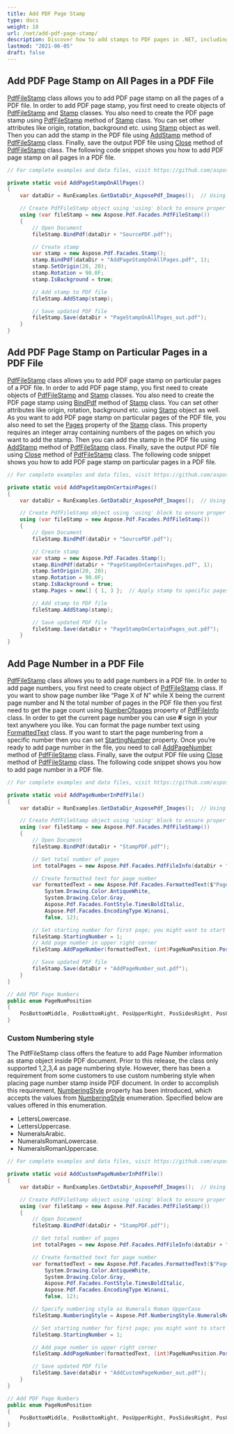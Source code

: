 ```yaml
---
title: Add PDF Page Stamp
type: docs
weight: 10
url: /net/add-pdf-page-stamp/
description: Discover how to add stamps to PDF pages in .NET, including text and images, for watermarking or branding using Aspose.PDF.
lastmod: "2021-06-05"
draft: false
---
```

<script type="application/ld+json">
{
    "@context": "https://schema.org",
    "@type": "TechArticle",
    "headline": "Add PDF Page Stamp",
    "alternativeHeadline": "Enhance PDFs with Custom Stamps and Page Numbers",
    "abstract": "Introducing the PDF Page Stamp feature that allows users to effortlessly add customized stamps on all or specific pages of a PDF document using the PdfFileStamp class. This functionality enhances document personalization by enabling various attributes like rotation, background, and custom numbering styles for page stamps, making your PDF files not only unique but also professionally polished",
    "author": {
        "@type": "Person",
        "name": "Anastasiia Holub",
        "givenName": "Anastasiia",
        "familyName": "Holub",
        "url": "https://www.linkedin.com/in/anastasiia-holub-750430225/"
    },
    "genre": "pdf document generation",
    "wordcount": "1309",
    "proficiencyLevel": "Beginner",
    "publisher": {
        "@type": "Organization",
        "name": "Aspose.PDF for .NET",
        "url": "https://products.aspose.com/pdf",
        "logo": "https://www.aspose.cloud/templates/aspose/img/products/pdf/aspose_pdf-for-net.svg",
        "alternateName": "Aspose",
        "sameAs": [
            "https://facebook.com/aspose.pdf/",
            "https://twitter.com/asposepdf",
            "https://www.youtube.com/channel/UCmV9sEg_QWYPi6BJJs7ELOg/featured",
            "https://www.linkedin.com/company/aspose",
            "https://stackoverflow.com/questions/tagged/aspose",
            "https://aspose.quora.com/",
            "https://aspose.github.io/"
        ],
        "contactPoint": [
            {
                "@type": "ContactPoint",
                "telephone": "+1 903 306 1676",
                "contactType": "sales",
                "areaServed": "US",
                "availableLanguage": "en"
            },
            {
                "@type": "ContactPoint",
                "telephone": "+44 141 628 8900",
                "contactType": "sales",
                "areaServed": "GB",
                "availableLanguage": "en"
            },
            {
                "@type": "ContactPoint",
                "telephone": "+61 2 8006 6987",
                "contactType": "sales",
                "areaServed": "AU",
                "availableLanguage": "en"
            }
        ]
    },
    "url": "/net/add-pdf-page-stamp/",
    "mainEntityOfPage": {
        "@type": "WebPage",
        "@id": "/net/add-pdf-page-stamp/"
    },
    "dateModified": "2024-11-25",
    "description": "Aspose.PDF can perform not only simple and easy tasks but also cope with more complex goals. Check the next section for advanced users and developers."
}
</script>

## Add PDF Page Stamp on All Pages in a PDF File

[PdfFileStamp](https://reference.aspose.com/pdf/net/aspose.pdf.facades/pdffilestamp) class allows you to add PDF page stamp on all the pages of a PDF file. In order to add PDF page stamp, you first need to create objects of [PdfFileStamp](https://reference.aspose.com/pdf/net/aspose.pdf.facades/pdffilestamp) and [Stamp](https://reference.aspose.com/pdf/net/aspose.pdf/stamp) classes. You also need to create the PDF page stamp using [PdfFileStamp](https://reference.aspose.com/pdf/net/aspose.pdf.facades/pdffilestamp)  method of [Stamp](https://reference.aspose.com/pdf/net/aspose.pdf/stamp) class. You can set other attributes like origin, rotation, background etc. using [Stamp](https://reference.aspose.com/pdf/net/aspose.pdf/stamp) object as well. Then you can add the stamp in the PDF file using [AddStamp](https://reference.aspose.com/pdf/net/aspose.pdf.facades/pdffilestamp/methods/addstamp) method of [PdfFileStamp](https://reference.aspose.com/pdf/net/aspose.pdf.facades/pdffilestamp) class. Finally, save the output PDF file using [Close](https://reference.aspose.com/pdf/net/aspose.pdf.facades/facade/methods/close) method of [PdfFileStamp](https://reference.aspose.com/pdf/net/aspose.pdf.facades/pdffilestamp) class. The following code snippet shows you how to add PDF page stamp on all pages in a PDF file.

```csharp
// For complete examples and data files, visit https://github.com/aspose-pdf/Aspose.PDF-for-.NET

private static void AddPageStampOnAllPages()
{
    var dataDir = RunExamples.GetDataDir_AsposePdf_Images();  // Using dynamic path

    // Create PdfFileStamp object using 'using' block to ensure proper disposal
    using (var fileStamp = new Aspose.Pdf.Facades.PdfFileStamp())
    {
        // Open Document
        fileStamp.BindPdf(dataDir + "SourcePDF.pdf");

        // Create stamp
        var stamp = new Aspose.Pdf.Facades.Stamp();
        stamp.BindPdf(dataDir + "AddPageStampOnAllPages.pdf", 1);
        stamp.SetOrigin(20, 20);
        stamp.Rotation = 90.0F;
        stamp.IsBackground = true;

        // Add stamp to PDF file
        fileStamp.AddStamp(stamp);

        // Save updated PDF file
        fileStamp.Save(dataDir + "PageStampOnAllPages_out.pdf");
    }
}
```

## Add PDF Page Stamp on Particular Pages in a PDF File

[PdfFileStamp](https://reference.aspose.com/pdf/net/aspose.pdf.facades/pdffilestamp) class allows you to add PDF page stamp on particular pages of a PDF file. In order to add PDF page stamp, you first need to create objects of [PdfFileStamp](https://reference.aspose.com/pdf/net/aspose.pdf.facades/pdffilestamp) and [Stamp](https://reference.aspose.com/pdf/net/aspose.pdf/stamp) classes. You also need to create the PDF page stamp using [BindPdf](https://reference.aspose.com/pdf/net/aspose.pdf.facades.facade/bindpdf/methods/3) method of [Stamp](https://reference.aspose.com/pdf/net/aspose.pdf/stamp) class. You can set other attributes like origin, rotation, background etc. using [Stamp](https://reference.aspose.com/pdf/net/aspose.pdf/stamp) object as well. As you want to add PDF page stamp on particular pages of the PDF file, you also need to set the [Pages](https://reference.aspose.com/pdf/net/aspose.pdf.facades/stamp/properties/pages) property of the [Stamp](https://reference.aspose.com/pdf/net/aspose.pdf/stamp) class. This property requires an integer array containing numbers of the pages on which you want to add the stamp. Then you can add the stamp in the PDF file using [AddStamp](https://reference.aspose.com/pdf/net/aspose.pdf.facades/pdffilestamp/methods/addstamp) method of [PdfFileStamp](https://reference.aspose.com/pdf/net/aspose.pdf.facades/pdffilestamp) class. Finally, save the output PDF file using [Close](https://reference.aspose.com/pdf/net/aspose.pdf.facades/facade/methods/close) method of [PdfFileStamp](https://reference.aspose.com/pdf/net/aspose.pdf.facades/pdffilestamp) class. The following code snippet shows you how to add PDF page stamp on particular pages in a PDF file.

```csharp
// For complete examples and data files, visit https://github.com/aspose-pdf/Aspose.PDF-for-.NET

private static void AddPageStampOnCertainPages()
{
    var dataDir = RunExamples.GetDataDir_AsposePdf_Images();  // Using dynamic path

    // Create PdfFileStamp object using 'using' block to ensure proper disposal
    using (var fileStamp = new Aspose.Pdf.Facades.PdfFileStamp())
    {
        // Open Document
        fileStamp.BindPdf(dataDir + "SourcePDF.pdf");

        // Create stamp
        var stamp = new Aspose.Pdf.Facades.Stamp();
        stamp.BindPdf(dataDir + "PageStampOnCertainPages.pdf", 1);
        stamp.SetOrigin(20, 20);
        stamp.Rotation = 90.0F;
        stamp.IsBackground = true;
        stamp.Pages = new[] { 1, 3 };  // Apply stamp to specific pages (1 and 3)

        // Add stamp to PDF file
        fileStamp.AddStamp(stamp);

        // Save updated PDF file
        fileStamp.Save(dataDir + "PageStampOnCertainPages_out.pdf");
    }
}
```

## Add Page Number in a PDF File

[PdfFileStamp](https://reference.aspose.com/pdf/net/aspose.pdf.facades/pdffilestamp) class allows you to add page numbers in a PDF file. In order to add page numbers, you first need to create object of [PdfFileStamp](https://reference.aspose.com/pdf/net/aspose.pdf.facades/pdffilestamp) class. If you want to show page number like “Page X of N” while X being the current page number and N the total number of pages in the PDF file then you first need to get the page count using [NumberOfpages](https://reference.aspose.com/pdf/net/aspose.pdf.facades/pdffileinfo/properties/numberofpages) property of [PdfFileInfo](https://reference.aspose.com/pdf/net/aspose.pdf.facades/pdffileinfo) class. In order to get the current page number you can use **#** sign in your text anywhere you like. You can format the page number text using [FormattedText](https://reference.aspose.com/pdf/net/aspose.pdf.facades/formattedtext) class. If you want to start the page numbering from a specific number then you can set [StartingNumber](https://reference.aspose.com/pdf/net/aspose.pdf.facades/pdffilestamp/properties/startingnumber) property. Once you’re ready to add page number in the file, you need to call [AddPageNumber](https://reference.aspose.com/pdf/net/aspose.pdf.facades.pdffilestamp/addpagenumber/methods/7) method of [PdfFileStamp](https://reference.aspose.com/pdf/net/aspose.pdf.facades/pdffilestamp) class. Finally, save the output PDF file using [Close](https://reference.aspose.com/pdf/net/aspose.pdf.facades/facade/methods/close) method of [PdfFileStamp](https://reference.aspose.com/pdf/net/aspose.pdf.facades/pdffilestamp) class. The following code snippet shows you how to add page number in a PDF file.

```csharp
// For complete examples and data files, visit https://github.com/aspose-pdf/Aspose.PDF-for-.NET

private static void AddPageNumberInPdfFile()
{
    var dataDir = RunExamples.GetDataDir_AsposePdf_Images();  // Using dynamic path

    // Create PdfFileStamp object using 'using' block to ensure proper disposal
    using (var fileStamp = new Aspose.Pdf.Facades.PdfFileStamp())
    {
        // Open Document
        fileStamp.BindPdf(dataDir + "StampPDF.pdf");

        // Get total number of pages
        int totalPages = new Aspose.Pdf.Facades.PdfFileInfo(dataDir + "StampPDF.pdf").NumberOfPages;

        // Create formatted text for page number
        var formattedText = new Aspose.Pdf.Facades.FormattedText($"Page # of {totalPages}",
            System.Drawing.Color.AntiqueWhite,
            System.Drawing.Color.Gray,
            Aspose.Pdf.Facades.FontStyle.TimesBoldItalic,
            Aspose.Pdf.Facades.EncodingType.Winansi,
            false, 12);

        // Set starting number for first page; you might want to start from 2 or more
        fileStamp.StartingNumber = 1;
        // Add page number in upper right corner
        fileStamp.AddPageNumber(formattedText, (int)PageNumPosition.PosUpperRight);

        // Save updated PDF file
        fileStamp.Save(dataDir + "AddPageNumber_out.pdf");
    }
}

// Add PDF Page Numbers
public enum PageNumPosition
{
    PosBottomMiddle, PosBottomRight, PosUpperRight, PosSidesRight, PosUpperMiddle, PosBottomLeft, PosSidesLeft, PosUpperLeft
}
```

### Custom Numbering style

The PdfFileStamp class offers the feature to add Page Number information as stamp object inside PDF document. Prior to this release, the class only supported 1,2,3,4 as page numbering style. However, there has been a requirement from some customers to use custom numbering style when placing page number stamp inside PDF document. In order to accomplish this requirement, [NumberingStyle](https://reference.aspose.com/pdf/net/aspose.pdf/numberingstyle) property has been introduced, which accepts the values from [NumberingStyle](https://reference.aspose.com/pdf/net/aspose.pdf/numberingstyle) enumeration. Specified below are values offered in this enumeration.

- LettersLowercase.
- LettersUppercase.
- NumeralsArabic.
- NumeralsRomanLowercase.
- NumeralsRomanUppercase.

```csharp
// For complete examples and data files, visit https://github.com/aspose-pdf/Aspose.PDF-for-.NET

private static void AddCustomPageNumberInPdfFile()
{
    var dataDir = RunExamples.GetDataDir_AsposePdf_Images();  // Using dynamic path

    // Create PdfFileStamp object using 'using' block to ensure proper disposal
    using (var fileStamp = new Aspose.Pdf.Facades.PdfFileStamp())
    {
        // Open Document
        fileStamp.BindPdf(dataDir + "StampPDF.pdf");

        // Get total number of pages
        int totalPages = new Aspose.Pdf.Facades.PdfFileInfo(dataDir + "StampPDF.pdf").NumberOfPages;

        // Create formatted text for page number
        var formattedText = new Aspose.Pdf.Facades.FormattedText($"Page # of {totalPages}",
            System.Drawing.Color.AntiqueWhite,
            System.Drawing.Color.Gray,
            Aspose.Pdf.Facades.FontStyle.TimesBoldItalic,
            Aspose.Pdf.Facades.EncodingType.Winansi,
            false, 12);

        // Specify numbering style as Numerals Roman UpperCase
        fileStamp.NumberingStyle = Aspose.Pdf.NumberingStyle.NumeralsRomanUppercase;

        // Set starting number for first page; you might want to start from 2 or more
        fileStamp.StartingNumber = 1;

        // Add page number in upper right corner
        fileStamp.AddPageNumber(formattedText, (int)PageNumPosition.PosUpperRight);

        // Save updated PDF file
        fileStamp.Save(dataDir + "AddCustomPageNumber_out.pdf");
    }
}

// Add PDF Page Numbers
public enum PageNumPosition
{
    PosBottomMiddle, PosBottomRight, PosUpperRight, PosSidesRight, PosUpperMiddle, PosBottomLeft, PosSidesLeft, PosUpperLeft
}
```

